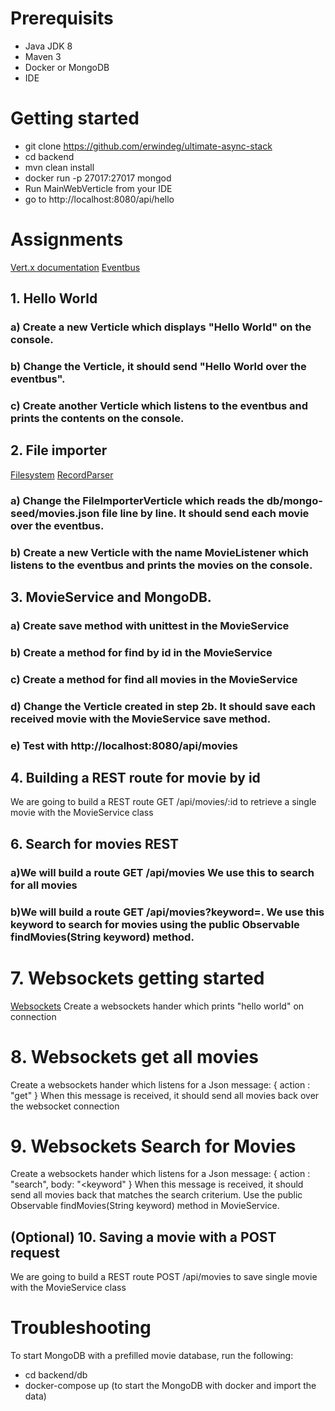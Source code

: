 # Prerequisits
* Java JDK 8
* Maven 3
* Docker or MongoDB
* IDE

# Getting started
* git clone https://github.com/erwindeg/ultimate-async-stack
* cd backend
* mvn clean install
* docker run -p 27017:27017 mongod
* Run MainWebVerticle from your IDE
* go to http://localhost:8080/api/hello

# Assignments
[Vert.x documentation](http://vertx.io/docs/vertx-core/java/)
[Eventbus](http://vertx.io/docs/vertx-core/java/#event_bus)
## 1. Hello World
### a) Create a new Verticle which displays "Hello World" on the console.
### b) Change the Verticle, it should send "Hello World over the eventbus".
### c) Create another Verticle which listens to the eventbus and prints the contents on the console.


## 2. File importer
[Filesystem](http://vertx.io/docs/vertx-core/java/#_using_the_file_system_with_vert_x)
[RecordParser](http://vertx.io/docs/apidocs/io/vertx/core/parsetools/RecordParser.html)
### a) Change the FileImporterVerticle which reads the db/mongo-seed/movies.json file line by line. It should send each movie over the eventbus.
### b) Create a new Verticle with the name MovieListener which listens to the eventbus and prints the movies on the console.

## 3. MovieService and MongoDB.
### a) Create save method with unittest in the MovieService
### b) Create a method for find by id  in the MovieService
### c) Create a method for find all movies in the MovieService
### d) Change the Verticle created in step 2b. It should save each received movie with the MovieService save method.
### e) Test with http://localhost:8080/api/movies

## 4. Building a REST route for movie by id
We are going to build a REST route GET /api/movies/:id to retrieve a single movie with the MovieService class

## 6. Search for movies REST
### a)We will build a route GET /api/movies We use this to search for all movies
### b)We will build a route GET /api/movies?keyword=<keyword>. We use this keyword to search for movies using the public Observable<JsonObject> findMovies(String keyword) method.


# 7. Websockets getting started
[Websockets](http://vertx.io/docs/vertx-core/java/#_websockets)
Create a websockets hander which prints "hello world" on connection

# 8. Websockets get all movies
Create a websockets hander which listens for a Json message:
{
  action : "get"
}
When this message is received, it should send all movies back over the websocket connection


# 9. Websockets Search for Movies
Create a websockets hander which listens for a Json message:
{
  action : "search",
  body: "<keyword"
}
When this message is received, it should send all movies back that matches the search criterium. Use the public Observable<JsonObject> findMovies(String keyword) method in MovieService.


## (Optional) 10. Saving a movie with a POST request
We are going to build a REST route POST /api/movies to save single movie with the MovieService class


# Troubleshooting

To start MongoDB with a prefilled movie database, run the following:
* cd backend/db
* docker-compose up (to start the MongoDB with docker and import the data)

